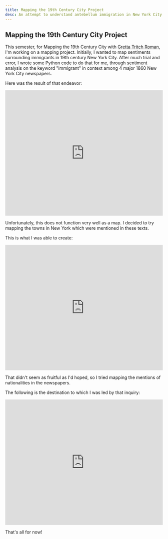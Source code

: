 ```yaml
---
title: Mapping the 19th Century City Project
desc: An attempt to understand antebellum immigration in New York City
---
```


## Mapping the 19th Century City Project

This semester, for Mapping the 19th Century City with <a href="http://gtritchroman.com/" target="_blank">Gretta Tritch Roman</a>, 
I'm working on a mapping project. Initially, I wanted to map sentiments surrounding immigrants in 19th century New York City. 
After much trial and error, I wrote some Python code to do that for me, through sentiment analysis on the keyword "immigrant" 
in context among 4 major 1860 New York City newspapers.

Here was the result of that endeavor:

<iframe width="100%" height="400" frameborder="0" scrolling="no" src="https://plot.ly/~ns2349/2.embed"></iframe>

Unfortunately, this does not function very well as a map. I decided to try mapping the towns in New York which were mentioned
in these texts.

This is what I was able to create:

<iframe width='100%' height='400' frameborder='0' src='https://ns2349.carto.com/viz/4556c7aa-f5ce-11e5-ae95-0ef24382571b/embed_map' allowfullscreen webkitallowfullscreen mozallowfullscreen oallowfullscreen msallowfullscreen></iframe>

That didn't seem as fruitful as I'd hoped, so I tried mapping the mentions of nationalities in the newspapers.

The following is the destination to which I was led by that inquiry:

<iframe width='100%' height='400' frameborder='0' src='https://ns2349.carto.com/viz/53f3330a-204b-11e6-87b7-0ecfd53eb7d3/embed_map' allowfullscreen webkitallowfullscreen mozallowfullscreen oallowfullscreen msallowfullscreen></iframe>

That's all for now!